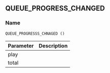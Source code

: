 ## QUEUE\_PROGRESS\_CHANGED

### Name

`QUEUE_PROGRESSS_CHNAGED ()`


| Parameter | Description |
| --------- | ----------- |
| play      |             |
| total     |             |
